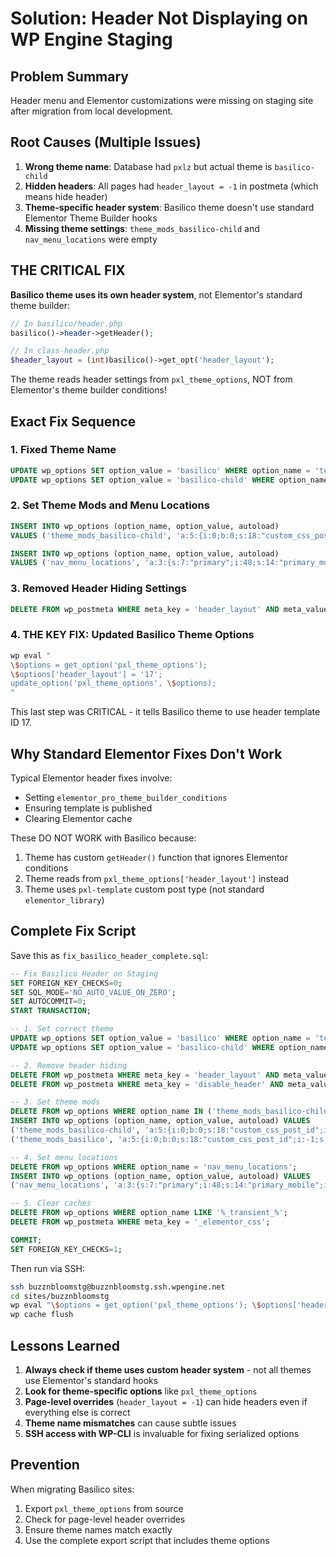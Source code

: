 # Solution: Header Not Displaying on WP Engine Staging

## Problem Summary
Header menu and Elementor customizations were missing on staging site after migration from local development.

## Root Causes (Multiple Issues)
1. **Wrong theme name**: Database had `pxlz` but actual theme is `basilico-child`
2. **Hidden headers**: All pages had `header_layout = -1` in postmeta (which means hide header)
3. **Theme-specific header system**: Basilico theme doesn't use standard Elementor Theme Builder hooks
4. **Missing theme settings**: `theme_mods_basilico-child` and `nav_menu_locations` were empty

## THE CRITICAL FIX
**Basilico theme uses its own header system**, not Elementor's standard theme builder:

```php
// In basilico/header.php
basilico()->header->getHeader();

// In class-header.php
$header_layout = (int)basilico()->get_opt('header_layout');
```

The theme reads header settings from `pxl_theme_options`, NOT from Elementor's theme builder conditions!

## Exact Fix Sequence

### 1. Fixed Theme Name
```sql
UPDATE wp_options SET option_value = 'basilico' WHERE option_name = 'template';
UPDATE wp_options SET option_value = 'basilico-child' WHERE option_name = 'stylesheet';
```

### 2. Set Theme Mods and Menu Locations
```sql
INSERT INTO wp_options (option_name, option_value, autoload) 
VALUES ('theme_mods_basilico-child', 'a:5:{i:0;b:0;s:18:"custom_css_post_id";i:-1;s:11:"header_type";s:7:"default";s:14:"header_layout";s:2:"17";s:13:"header_sticky";s:1:"1";}', 'yes');

INSERT INTO wp_options (option_name, option_value, autoload) 
VALUES ('nav_menu_locations', 'a:3:{s:7:"primary";i:48;s:14:"primary_mobile";i:50;s:6:"footer";i:51;}', 'yes');
```

### 3. Removed Header Hiding Settings
```sql
DELETE FROM wp_postmeta WHERE meta_key = 'header_layout' AND meta_value = '-1';
```

### 4. THE KEY FIX: Updated Basilico Theme Options
```bash
wp eval "
\$options = get_option('pxl_theme_options');
\$options['header_layout'] = '17';
update_option('pxl_theme_options', \$options);
"
```

This last step was CRITICAL - it tells Basilico theme to use header template ID 17.

## Why Standard Elementor Fixes Don't Work

Typical Elementor header fixes involve:
- Setting `elementor_pro_theme_builder_conditions`
- Ensuring template is published
- Clearing Elementor cache

These DO NOT WORK with Basilico because:
1. Theme has custom `getHeader()` function that ignores Elementor conditions
2. Theme reads from `pxl_theme_options['header_layout']` instead
3. Theme uses `pxl-template` custom post type (not standard `elementor_library`)

## Complete Fix Script
Save this as `fix_basilico_header_complete.sql`:

```sql
-- Fix Basilico Header on Staging
SET FOREIGN_KEY_CHECKS=0;
SET SQL_MODE='NO_AUTO_VALUE_ON_ZERO';
SET AUTOCOMMIT=0;
START TRANSACTION;

-- 1. Set correct theme
UPDATE wp_options SET option_value = 'basilico' WHERE option_name = 'template';
UPDATE wp_options SET option_value = 'basilico-child' WHERE option_name = 'stylesheet';

-- 2. Remove header hiding
DELETE FROM wp_postmeta WHERE meta_key = 'header_layout' AND meta_value = '-1';
DELETE FROM wp_postmeta WHERE meta_key = 'disable_header' AND meta_value = '1';

-- 3. Set theme mods
DELETE FROM wp_options WHERE option_name IN ('theme_mods_basilico-child', 'theme_mods_basilico');
INSERT INTO wp_options (option_name, option_value, autoload) VALUES 
('theme_mods_basilico-child', 'a:5:{i:0;b:0;s:18:"custom_css_post_id";i:-1;s:11:"header_type";s:7:"default";s:14:"header_layout";s:2:"17";s:13:"header_sticky";s:1:"1";}', 'yes'),
('theme_mods_basilico', 'a:5:{i:0;b:0;s:18:"custom_css_post_id";i:-1;s:11:"header_type";s:7:"default";s:14:"header_layout";s:2:"17";s:13:"header_sticky";s:1:"1";}', 'yes');

-- 4. Set menu locations
DELETE FROM wp_options WHERE option_name = 'nav_menu_locations';
INSERT INTO wp_options (option_name, option_value, autoload) VALUES 
('nav_menu_locations', 'a:3:{s:7:"primary";i:48;s:14:"primary_mobile";i:50;s:6:"footer";i:51;}', 'yes');

-- 5. Clear caches
DELETE FROM wp_options WHERE option_name LIKE '%_transient_%';
DELETE FROM wp_postmeta WHERE meta_key = '_elementor_css';

COMMIT;
SET FOREIGN_KEY_CHECKS=1;
```

Then run via SSH:
```bash
ssh buzznbloomstg@buzznbloomstg.ssh.wpengine.net
cd sites/buzznbloomstg
wp eval "\$options = get_option('pxl_theme_options'); \$options['header_layout'] = '17'; update_option('pxl_theme_options', \$options);"
wp cache flush
```

## Lessons Learned
1. **Always check if theme uses custom header system** - not all themes use Elementor's standard hooks
2. **Look for theme-specific options** like `pxl_theme_options` 
3. **Page-level overrides** (`header_layout = -1`) can hide headers even if everything else is correct
4. **Theme name mismatches** can cause subtle issues
5. **SSH access with WP-CLI** is invaluable for fixing serialized options

## Prevention
When migrating Basilico sites:
1. Export `pxl_theme_options` from source
2. Check for page-level header overrides
3. Ensure theme names match exactly
4. Use the complete export script that includes theme options